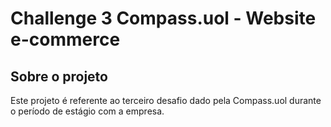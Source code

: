 # Challenge 3 Compass.uol - Website e-commerce

## Sobre o projeto
Este projeto é referente ao terceiro desafio dado pela Compass.uol durante o período de estágio com a empresa. 